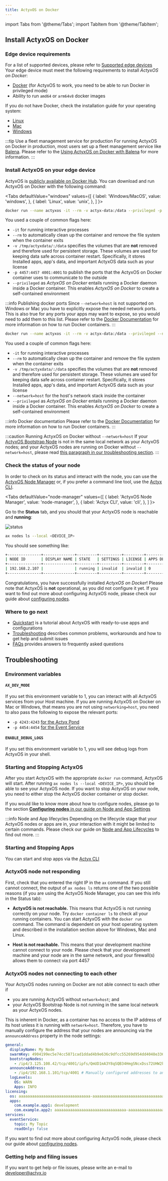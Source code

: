 ```yaml
---
title: ActyxOS on Docker
---
```


import Tabs from '@theme/Tabs';
import TabItem from '@theme/TabItem';

## Install ActyxOS on Docker

### Edge device requirements

For a list of supported devices, please refer to [Supported edge devices](/docs/faq/supported-edge-devices) Your edge device must meet the following requirements to install <em>ActyxOS on Docker</em>:

- [Docker](https://docs.docker.com/) (for ActyxOS to work, you need to be able to run Docker in privileged mode)
- Ability to run `amd64` or `arm64v8` docker images

If you do not have Docker, check the installation guide for your operating system:

- [Linux](https://docs.docker.com/install/)
- [Mac](https://docs.docker.com/docker-for-mac/install/)
- [Windows](https://docs.docker.com/docker-for-windows/install/)

:::tip Use a fleet management service for production
For running ActyxOS on Docker in production, most users set up a fleet management service like [Balena](https://balena.io/). Please refer to the [Using ActyxOS on Docker with Balena](/docs/os/advanced-guides/using-balena) for more information.
:::

### Install ActyxOS on your edge device

ActyxOS is [publicly available on Docker Hub](https://hub.docker.com/r/actyx/os). You can download and run ActyxOS on Docker with the following command:

<Tabs
  defaultValue="windows"
  values={[
    { label: 'Windows/MacOS', value: 'windows', },
    { label: 'Linux', value: 'unix', },
  ]
}>
<TabItem value="windows">

```bash
docker run --name actyxos -it --rm -v actyx-data:/data --privileged -p 4001:4001 -p 4457:4457 actyx/os
```

You used a couple of common flags here:

- `-it` for running interactive processes
- `--rm` to automatically clean up the container and remove the file system when the container exits
- `-v /tmp/actyxdata/:/data` specifies the volumes that are **not** removed and therefore used for persistent storage. These volumes are used for keeping data safe across container restart. Specifically, it stores Installed apps, app's data, and important ActyxOS data such as your license
- `-p 4457:4457 4001:4001` to publish the ports that the ActyxOS on Docker container uses to communicate to the outside
- `--privileged` as <em>ActyxOS on Docker</em> entails running a Docker daemon inside a Docker container. This enables <em>ActyxOS on Docker</em> to create a self-contained environment

:::info Publishing docker ports
Since `--network=host` is not supported on Windows or Mac you have to explicitly expose the needed network ports.
This is also true for any ports your apps may want to expose, so you would need to add them to this list.
Please refer to the [Docker Documentation](https://docs.docker.com/) for more information on how to run Docker containers.
:::

</TabItem>
<TabItem value="unix">

```bash
docker run --name actyxos -it --rm -v actyx-data:/data --privileged --network=host actyx/os
```

You used a couple of common flags here:

- `-it` for running interactive processes
- `--rm` to automatically clean up the container and remove the file system when the container exits
- `-v /tmp/actyxdata/:/data` specifies the volumes that are **not** removed and therefore used for persistent storage. These volumes are used for keeping data safe across container restart. Specifically, it stores Installed apps, app's data, and important ActyxOS data such as your license
- `--network=host` for the host's network stack inside the container
- `--privileged` as <em>ActyxOS on Docker</em> entails running a Docker daemon inside a Docker container. This enables <em>ActyxOS on Docker</em> to create a self-contained environment

:::info Docker documentation
Please refer to the [Docker Documentation](https://docs.docker.com/) for more information on how to run Docker containers.
:::

</TabItem>
</Tabs>

:::caution Running ActyxOS on Docker without `--network=host`
If your [ActyxOS Bootstrap Node](actyxos-bootstrap-node.md) is not in the same local network as your ActyxOS nodes; and your ActyxOS nodes are running on Docker without `--network=host`, please read [this paragraph in our troubleshooting section](#running-actyxos-on-docker-without-networkhost).
:::

### Check the status of your node

In order to check on its status and interact with the node, you can use the [ActyxOS Node Manager](../tools/node-manager) or, if you prefer a command line tool, use the [Actyx CLI](../../cli/getting-started.md).

<Tabs
  defaultValue="node-manager"
  values={[
    { label: 'ActyxOS Node Manager', value: 'node-manager', },
    { label: 'Actyx CLI', value: 'cli', },
  ]
}>
<TabItem value="node-manager">

Go to the **Status** tab, and you should that your ActyxOS node is reachable and **running**:

![status](/images/os/node-manager-status-1.png)

</TabItem>
<TabItem value="cli">

```bash
ax nodes ls --local <DEVICE_IP>
```

You should see something like:

```bash
+---------------+--------------+---------+----------+---------+---------------+--------------+---------------------------+---------+
| NODE ID       | DISPLAY NAME | STATE   | SETTINGS | LICENSE | APPS DEPLOYED | APPS RUNNING | STARTED                   | VERSION |
+---------------+--------------+---------+----------+---------+---------------+--------------+---------------------------+---------+
| 192.168.2.107 |              | running | invalid  | invalid | 0             | 0            | 2020-03-25T09:32:07+00:00 | 1.0.0   |
+---------------+--------------+---------+----------+---------+---------------+--------------+---------------------------+---------+
```

</TabItem>
</Tabs>

Congratulations, you have successfully installed <em>ActyxOS on Docker</em>! Please note that ActyxOS is **not** operational, as you did not configure it yet. If you want to find out more about configuring ActyxOS node, please check our guide about [configuring nodes](/docs/os/advanced-guides/node-and-app-settings#configuring-nodes).

### Where to go next

- [Quickstart](/docs/quickstart) is a tutorial about ActyxOS with ready-to-use apps and configurations
- [Troubleshooting](#troubleshooting) describes common problems, workarounds and how to get help and submit issues
- [FAQs](/docs/faq/supported-programming-languages) provides answers to frequently asked questions

## Troubleshooting

### Environment variables

#### `AX_DEV_MODE`

If you set this environment variable to 1, you can interact with all ActyxOS services from your Host machine. If you are running ActyxOS on Docker on Mac or Windows, that means you are not using `networking=host`, you need to also pass the following to expose the relevant ports:

- `-p 4243:4243` [for the Actyx Pond](/docs/pond/getting-started.md)
- `-p 4454:4454` [for the Event Service](/docs/os/api/event-service.md)

#### `ENABLE_DEBUG_LOGS`

If you set this environment variable to 1, you will see debug logs from ActyxOS in your shell.

### Starting and Stopping ActyxOS

After you start ActyxOS with the appropriate `docker run` command, ActyxOS will start. After running `ax nodes ls --local <DEVICE_IP>`, you should be able to see your ActyxOS node. If you want to stop ActyxOS on your node, you need to either stop the ActyxOS docker container or stop docker.

If you would like to know more about how to configure nodes, please go to the section [**Configuring nodes** in our guide on Node and App Settings](/docs/os/advanced-guides/node-and-app-settings#configuring-nodes)

:::info Node and App lifecycles
Depending on the lifecycle stage that your ActyxOS nodes or apps are in, your interaction with it might be limited to certain commands. Please check our guide on [Node and App Lifecycles](/docs/os/advanced-guides/node-and-app-lifecycle) to find out more.
:::

### Starting and Stopping Apps

You can start and stop apps via the [Actyx CLI](/docs/cli/getting-started)

### ActyxOS node not responding

First, check that you entered the right IP in the `ax` command. If you still cannot connect, the output of `ax nodes ls` returns one of the two possible reasons (if you are using the ActyxOS Node Manager, you can see this info in the Status tab):

- **ActyxOS is not reachable.** This means that ActyxOS is not running correctly on your node. Try `docker container ls` to check all your running containers. You can start ActyxOS with the `docker run` command. The command is dependent on your host operating system and described in the installation section above for Windows, Mac and Linux.

- **Host is not reachable.** This means that your development machine cannot connect to your node. Please check that your development machine and your node are in the same network, and your firewall(s) allows them to connect via port 4457

### ActyxOS nodes not connecting to each other

Your ActyxOS nodes running on Docker are not able connect to each other if

- you are running ActyxOS without `network=host`; and
- your ActyxOS Bootstrap Node is not running in the same local network as your ActyxOS nodes.

This is inherent in Docker, as a container has no access to the IP address of its host unless it is running with `network=host`. Therefore, you have to manually configure the address that your nodes are announcing via the `announceAddress` property in the node settings:

```yml
general:
  displayName: My Node
  swarmKey: 4904199ec5e74cc5871cad1ddad4b9e636c9dfcc55269d954dd4048e336b5433
  bootstrapNodes:
    - /ip4/3.125.108.42/tcp/4001/ipfs/QmUD1mA3Y8qSQB34HmgSNcxDss72UHW2kzQy7RdVstN2hH
  announceAddress:
    - /ip4/192.168.1.101/tcp/4001 # Manually configured addresses to announce. These must be multiaddresses without peer id, i.e. ip4/<YOUR_IP>/tcp/4001
  logLevels:
    OS: WARN
    Apps: INFO
licensing:
  os: aaaaaaaaaaaaaaaaaaaaaaaaaaaaaaaa-aaaaaaaaaaaaaaaaaaaaaaaaaaaaaaaa-aaaaaaaaaaaaaaaaaaaaaaaaaaaaaaaa-aaaaaaaaaaaaaaaaaaaaaaaaaaaaaaaa
  apps:
    com.example.app1: development
    com.example.app2: aaaaaaaaaaaaaaaaaaaaaaaaaaaaaaaa-aaaaaaaaaaaaaaaaaaaaaaaaaaaaaaaa-aaaaaaaaaaaaaaaaaaaaaaaaaaaaaaaa-aaaaaaaaaaaaaaaaaaaaaaaaaaaaaaaa
services:
  eventService:
    topic: My Topic
    readOnly: false
```

If you want to find out more about configuring ActyxOS node, please check our guide about [configuring nodes](/docs/os/advanced-guides/node-and-app-settings#configuring-nodes).

### Getting help and filing issues

If you want to get help or file issues, please write an e-mail to developer@actyx.io
